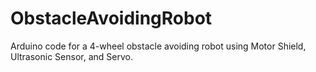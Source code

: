 # ObstacleAvoidingRobot
Arduino code for a 4-wheel obstacle avoiding robot using Motor Shield, Ultrasonic Sensor, and Servo.

